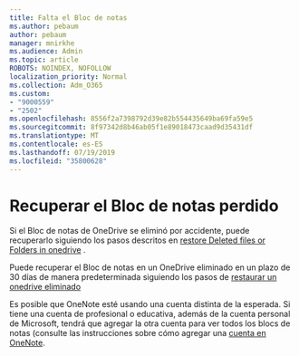 ```yaml
---
title: Falta el Bloc de notas
ms.author: pebaum
author: pebaum
manager: mnirkhe
ms.audience: Admin
ms.topic: article
ROBOTS: NOINDEX, NOFOLLOW
localization_priority: Normal
ms.collection: Adm_O365
ms.custom:
- "9000559"
- "2502"
ms.openlocfilehash: 8556f2a7398792d39e82b554435649ba69fa59e5
ms.sourcegitcommit: 8f97342d8b46ab05f1e89018473caad9d35431df
ms.translationtype: MT
ms.contentlocale: es-ES
ms.lasthandoff: 07/19/2019
ms.locfileid: "35800628"
---
```

# <a name="recover-missing-notebook"></a>Recuperar el Bloc de notas perdido

Si el Bloc de notas de OneDrive se eliminó por accidente, puede recuperarlo siguiendo los pasos descritos en [restore Deleted files or Folders in onedrive](https://support.office.com/article/949ada80-0026-4db3-a953-c99083e6a84f) .

Puede recuperar el Bloc de notas en un OneDrive eliminado en un plazo de 30 días de manera predeterminada siguiendo los pasos de [restaurar un onedrive eliminado](https://docs.microsoft.com/onedrive/restore-deleted-onedrive)

Es posible que OneNote esté usando una cuenta distinta de la esperada. Si tiene una cuenta de profesional o educativa, además de la cuenta personal de Microsoft, tendrá que agregar la otra cuenta para ver todos los blocs de notas (consulte las instrucciones sobre cómo agregar una [cuenta en OneNote](https://support.office.com/article/5afff855-54ee-47e4-a773-db048d4ac299).